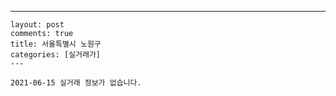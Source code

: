 ---
    layout: post
    comments: true
    title: 서울특별시 노원구
    categories: [실거래가]
    ---

    2021-06-15 실거래 정보가 없습니다.

    